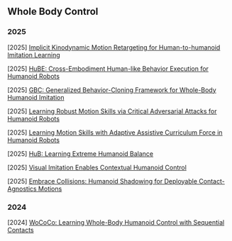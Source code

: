## Whole Body Control

### 2025

[2025] [Implicit Kinodynamic Motion Retargeting for Human-to-humanoid Imitation Learning](https://arxiv.org/abs/2509.15443)

[2025] [HuBE: Cross-Embodiment Human-like Behavior Execution for Humanoid Robots](https://arxiv.org/abs/2508.19002)

[2025] [GBC: Generalized Behavior-Cloning Framework for Whole-Body Humanoid Imitation](https://www.arxiv.org/abs/2508.09960)

[2025] [Learning Robust Motion Skills via Critical Adversarial Attacks for Humanoid Robots](https://arxiv.org/abs/2507.08303)

[2025] [Learning Motion Skills with Adaptive Assistive Curriculum Force in Humanoid Robots](https://arxiv.org/abs/2506.23125)

[2025] [HuB: Learning Extreme Humanoid Balance](https://arxiv.org/abs/2505.07294)

[2025] [Visual Imitation Enables Contextual Humanoid Control](https://arxiv.org/abs/2505.03729)

[2025] [Embrace Collisions: Humanoid Shadowing for Deployable Contact-Agnostics Motions](https://arxiv.org/abs/2502.01465)



### 2024

[2024] [WoCoCo: Learning Whole-Body Humanoid Control with Sequential Contacts](https://arxiv.org/abs/2406.06005)